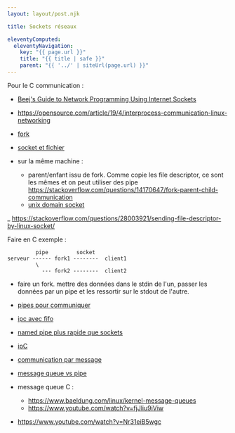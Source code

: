 ```yaml
---
layout: layout/post.njk

title: Sockets réseaux

eleventyComputed:
  eleventyNavigation:
    key: "{{ page.url }}"
    title: "{{ title | safe }}"
    parent: "{{ '../' | siteUrl(page.url) }}"
---
```



Pour le C communication :

- [Beej's Guide to Network Programming Using Internet Sockets](https://beej.us/guide/bgnet/)
- <https://opensource.com/article/19/4/interprocess-communication-linux-networking>

- [fork](https://www.youtube.com/watch?v=cex9XrZCU14)
- [socket et fichier](https://www.youtube.com/watch?v=il4N6KjVQ-s)
- sur la même machine :
  - parent/enfant issu de fork. Comme copie les file descriptor, ce sont les mêmes et on peut utiliser des pipe <https://stackoverflow.com/questions/14170647/fork-parent-child-communication>
  - [unix domain socket](https://copyconstruct.medium.com/file-descriptor-transfer-over-unix-domain-sockets-dcbbf5b3b6ec)

_ <https://stackoverflow.com/questions/28003921/sending-file-descriptor-by-linux-socket/>

Faire en C exemple :

```
         pipe         socket
serveur ------ fork1 --------  client1
         \
           --- fork2 --------  client2
```

- faire un fork. mettre des données dans le stdin de l'un, passer les données par un pipe et les ressortir sur le stdout de l'autre.

- [pipes pour communiquer](https://www.youtube.com/watch?v=dhFkwGRSVGk)
- [ipc avec fifo](https://www.softprayog.in/programming/interprocess-communication-using-fifos-in-linux)

- [named pipe plus rapide que sockets](https://www.youtube.com/watch?v=dhFkwGRSVGk)
- [ipC](https://www.youtube.com/watch?v=BU9m45WWqjM)
- [communication par message](https://www.studocu.com/row/document/comsats-university-islamabad/operating-systems/lab-manual-8-abc/50895124)
- [message queue vs pipe](https://www.geeksforgeeks.org/difference-between-pipes-and-message-queues/)
- message queue C :
  - <https://www.baeldung.com/linux/kernel-message-queues>
  - <https://www.youtube.com/watch?v=fjJliu9iViw>
- <https://www.youtube.com/watch?v=Nr31eiB5wgc>